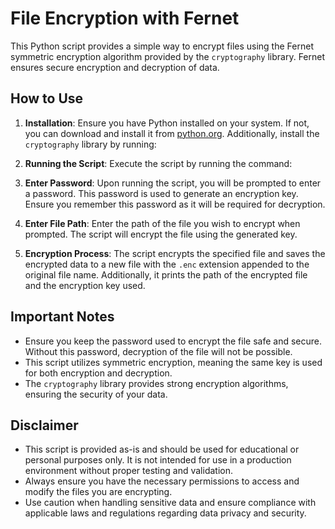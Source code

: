 # File Encryption with Fernet

This Python script provides a simple way to encrypt files using the Fernet symmetric encryption algorithm provided by the `cryptography` library. Fernet ensures secure encryption and decryption of data.

## How to Use

1. **Installation**: Ensure you have Python installed on your system. If not, you can download and install it from [python.org](https://www.python.org/downloads/). Additionally, install the `cryptography` library by running:

2. **Running the Script**: Execute the script by running the command:

3. **Enter Password**: Upon running the script, you will be prompted to enter a password. This password is used to generate an encryption key. Ensure you remember this password as it will be required for decryption.

4. **Enter File Path**: Enter the path of the file you wish to encrypt when prompted. The script will encrypt the file using the generated key.

5. **Encryption Process**: The script encrypts the specified file and saves the encrypted data to a new file with the `.enc` extension appended to the original file name. Additionally, it prints the path of the encrypted file and the encryption key used. 

## Important Notes

- Ensure you keep the password used to encrypt the file safe and secure. Without this password, decryption of the file will not be possible.
- This script utilizes symmetric encryption, meaning the same key is used for both encryption and decryption.
- The `cryptography` library provides strong encryption algorithms, ensuring the security of your data.

## Disclaimer

- This script is provided as-is and should be used for educational or personal purposes only. It is not intended for use in a production environment without proper testing and validation.
- Always ensure you have the necessary permissions to access and modify the files you are encrypting.
- Use caution when handling sensitive data and ensure compliance with applicable laws and regulations regarding data privacy and security.
